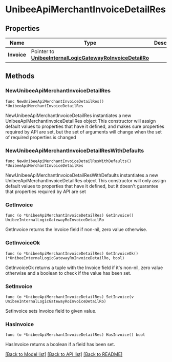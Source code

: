 # UnibeeApiMerchantInvoiceDetailRes

## Properties

Name | Type | Description | Notes
------------ | ------------- | ------------- | -------------
**Invoice** | Pointer to [**UnibeeInternalLogicGatewayRoInvoiceDetailRo**](UnibeeInternalLogicGatewayRoInvoiceDetailRo.md) |  | [optional] 

## Methods

### NewUnibeeApiMerchantInvoiceDetailRes

`func NewUnibeeApiMerchantInvoiceDetailRes() *UnibeeApiMerchantInvoiceDetailRes`

NewUnibeeApiMerchantInvoiceDetailRes instantiates a new UnibeeApiMerchantInvoiceDetailRes object
This constructor will assign default values to properties that have it defined,
and makes sure properties required by API are set, but the set of arguments
will change when the set of required properties is changed

### NewUnibeeApiMerchantInvoiceDetailResWithDefaults

`func NewUnibeeApiMerchantInvoiceDetailResWithDefaults() *UnibeeApiMerchantInvoiceDetailRes`

NewUnibeeApiMerchantInvoiceDetailResWithDefaults instantiates a new UnibeeApiMerchantInvoiceDetailRes object
This constructor will only assign default values to properties that have it defined,
but it doesn't guarantee that properties required by API are set

### GetInvoice

`func (o *UnibeeApiMerchantInvoiceDetailRes) GetInvoice() UnibeeInternalLogicGatewayRoInvoiceDetailRo`

GetInvoice returns the Invoice field if non-nil, zero value otherwise.

### GetInvoiceOk

`func (o *UnibeeApiMerchantInvoiceDetailRes) GetInvoiceOk() (*UnibeeInternalLogicGatewayRoInvoiceDetailRo, bool)`

GetInvoiceOk returns a tuple with the Invoice field if it's non-nil, zero value otherwise
and a boolean to check if the value has been set.

### SetInvoice

`func (o *UnibeeApiMerchantInvoiceDetailRes) SetInvoice(v UnibeeInternalLogicGatewayRoInvoiceDetailRo)`

SetInvoice sets Invoice field to given value.

### HasInvoice

`func (o *UnibeeApiMerchantInvoiceDetailRes) HasInvoice() bool`

HasInvoice returns a boolean if a field has been set.


[[Back to Model list]](../README.md#documentation-for-models) [[Back to API list]](../README.md#documentation-for-api-endpoints) [[Back to README]](../README.md)


